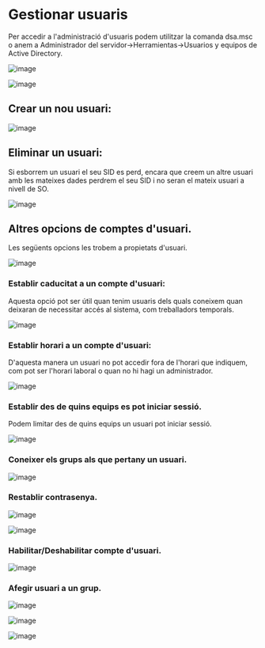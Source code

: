 # Gestionar usuaris

Per accedir a l'administració d'usuaris podem utilitzar la comanda dsa.msc o anem a Administrador del servidor->Herramientas->Usuarios y equipos de Active Directory.

![image](https://github.com/XaSaFa/MP04/assets/110727546/5e6cff7d-8118-4126-9c94-12ff45826d24)

![image](https://github.com/XaSaFa/MP04/assets/110727546/3bfb0c22-289b-4ef5-9e6d-8ef2fe31bda8)

## Crear un nou usuari:

![image](https://github.com/XaSaFa/MP04/assets/110727546/807f5b08-8cf6-4aa8-a6d7-42b1d30e301e)

## Eliminar un usuari:

Si esborrem un usuari el seu SID es perd, encara que creem un altre usuari amb les mateixes dades perdrem el seu SID i no seran el mateix usuari a nivell de SO.

![image](https://github.com/XaSaFa/MP04/assets/110727546/8d0685a4-4640-454c-a4a7-3e04b61892bd)

## Altres opcions de comptes d'usuari.

Les següents opcions les trobem a propietats d'usuari.

![image](https://github.com/XaSaFa/MP04/assets/110727546/030c0a8e-ab63-472c-a515-427fd5fb07a1)

### Establir caducitat a un compte d'usuari:

Aquesta opció pot ser útil quan tenim usuaris dels quals coneixem quan deixaran de necessitar accés al sistema, com treballadors temporals.

![image](https://github.com/XaSaFa/MP04/assets/110727546/738a13b8-9096-4705-a1f8-afa8f10b18dd)

### Establir horari a un compte d'usuari:

D'aquesta manera un usuari no pot accedir fora de l'horari que indiquem, com pot ser l'horari laboral o quan no hi hagi un administrador.

![image](https://github.com/XaSaFa/MP04/assets/110727546/e67acfe8-6737-41f2-8fbc-0060d6e054f2)

### Establir des de quins equips es pot iniciar sessió.

Podem limitar des de quins equips un usuari pot iniciar sessió.

![image](https://github.com/XaSaFa/MP04/assets/110727546/b985a66c-e418-4ba2-b332-8ee10d7d8e63)

### Coneixer els grups als que pertany un usuari.

![image](https://github.com/XaSaFa/MP04/assets/110727546/3e011236-15a1-47d7-8aa8-c9a8cabf893e)

### Restablir contrasenya.

![image](https://github.com/XaSaFa/MP04/assets/110727546/f269a714-2e63-4b03-a10e-d3052961e59b)

![image](https://github.com/XaSaFa/MP04/assets/110727546/40c6ce2f-66a7-4ca5-a844-b958314d799c)

### Habilitar/Deshabilitar compte d'usuari.

![image](https://github.com/XaSaFa/MP04/assets/110727546/d90a5f96-5085-4472-a7eb-d51968a45e4f)

### Afegir usuari a un grup.

![image](https://github.com/XaSaFa/MP04/assets/110727546/194591e1-86b3-41ec-9bd2-92e7cf710f25)

![image](https://github.com/XaSaFa/MP04/assets/110727546/d9fda407-ae15-4e03-bdda-c54f03e719b1)

![image](https://github.com/XaSaFa/MP04/assets/110727546/df6f9f1d-7b5a-47de-87c7-c2e336e3ddd9)
